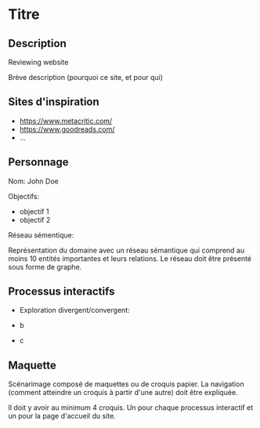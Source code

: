 # Titre

## Description

Reviewing website

Brève description (pourquoi ce site, et pour qui)

## Sites d'inspiration

- https://www.metacritic.com/
- https://www.goodreads.com/
- ...

## Personnage

Nom: John Doe

Objectifs:
- objectif 1
- objectif 2

Réseau sémentique:

Représentation du domaine avec un réseau sémantique qui comprend au moins 10
entités importantes et leurs relations. Le réseau doit être présenté sous forme de
graphe.

## Processus interactifs

- Exploration divergent/convergent:

- b

- c

## Maquette

Scénarimage composé de maquettes ou de croquis papier. La navigation (comment
atteindre un croquis à partir d'une autre) doit être expliquée.

Il doit y avoir au minimum 4 croquis. Un pour chaque processus interactif et un pour
la page d'accueil du site.


